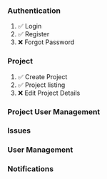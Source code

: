 ### Authentication
1. :white_check_mark: Login
2. :white_check_mark: Register
3. :x: Forgot Password

### Project
1. :white_check_mark: Create Project
2. :white_check_mark: Project listing
3. :x: Edit Project Details

### Project User Management

### Issues

### User Management

### Notifications
